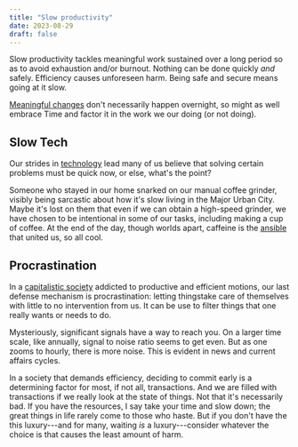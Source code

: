 ```yaml
---
title: "Slow productivity"
date: 2023-08-29
draft: false
---
```


Slow productivity tackles meaningful work sustained over a long period
so as to avoid exhaustion and/or burnout. Nothing can be done quickly
*and* safely. Efficiency causes unforeseen harm. Being safe and secure
means going at it slow.

[Meaningful changes](/revolution) don't necessarily happen overnight,
so might as well
embrace Time and factor it in the work we our doing (or not doing).

## Slow Tech

Our strides in [technology](/technology) lead many of us believe that
solving certain problems must be quick now, or else, what's the point?

Someone who stayed in our home snarked on our manual coffee grinder,
visibly being sarcastic about how it's slow living in the Major Urban
City. Maybe it's lost on them that even if we can obtain a high-speed
grinder, we have chosen to be intentional in some of our
tasks, including making a cup of coffee. At the end of the day, though
worlds apart, caffeine is the
[ansible](https://en.wikipedia.org/wiki/Ansible) that united us,
so all cool.

## Procrastination

In a [capitalistic society](/capitalism) addicted to productive and
efficient motions, our last defense mechanism is procrastination:
letting thingstake care of themselves with little to no intervention
from us. It can be use to filter things that one really wants or needs
to do.

Mysteriously, significant signals have a way to reach you. On a larger
time scale, like annually, signal to noise ratio seems to get even. But
as one zooms to hourly, there is more noise. This is evident in news and
current affairs cycles.

In a society that demands efficiency, deciding to commit early is a
determining factor for most, if not all, transactions. And we are
filled with transactions if we really look at the state of things. Not
that it's necessarily bad. If you have the resources, I say take your
time and slow down; the great things in life rarely come to those who
haste. But if you don't have the this luxury---and for many, waiting
*is* a luxury---consider whatever the choice is that causes the least
amount of harm.


